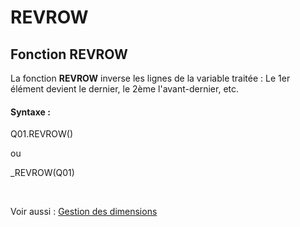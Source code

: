 # REVROW

## Fonction REVROW

La fonction **REVROW** inverse les lignes de la variable traitée : Le 1er élément devient le dernier, le 2ème l'avant-dernier, etc.

#### Syntaxe :&nbsp;

Q01.REVROW()

ou

\_REVROW(Q01)

&nbsp;

Voir aussi : [Gestion des dimensions](<Gererlesdimensionsdesvariables1.md>)